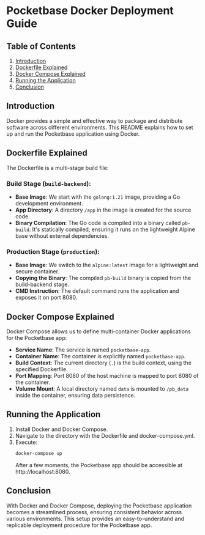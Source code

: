 # Pocketbase Docker Deployment Guide

## Table of Contents

1. [Introduction](#introduction)
2. [Dockerfile Explained](#dockerfile-explained)
3. [Docker Compose Explained](#docker-compose-explained)
4. [Running the Application](#running-the-application)
5. [Conclusion](#conclusion)

## Introduction

Docker provides a simple and effective way to package and distribute software across different environments. This README explains how to set up and run the Pocketbase application using Docker.

## Dockerfile Explained

The Dockerfile is a multi-stage build file:

### Build Stage (`build-backend`):

- **Base Image**: We start with the `golang:1.21` image, providing a Go development environment.
- **App Directory**: A directory `/app` in the image is created for the source code.
- **Binary Compilation**: The Go code is compiled into a binary called `pb-build`. It's statically compiled, ensuring it runs on the lightweight Alpine base without external dependencies.

### Production Stage (`production`):

- **Base Image**: We switch to the `alpine:latest` image for a lightweight and secure container.
- **Copying the Binary**: The compiled `pb-build` binary is copied from the build-backend stage.
- **CMD Instruction**: The default command runs the application and exposes it on port 8080.

## Docker Compose Explained

Docker Compose allows us to define multi-container Docker applications for the Pocketbase app:

- **Service Name**: The service is named `pocketbase-app`.
- **Container Name**: The container is explicitly named `pocketbase-app`.
- **Build Context**: The current directory (`.`) is the build context, using the specified Dockerfile.
- **Port Mapping**: Port 8080 of the host machine is mapped to port 8080 of the container.
- **Volume Mount**: A local directory named `data` is mounted to `/pb_data` inside the container, ensuring data persistence.

## Running the Application

1. Install Docker and Docker Compose.
2. Navigate to the directory with the Dockerfile and docker-compose.yml.
3. Execute:
   ```bash
   docker-compose up
   ```
   After a few moments, the Pocketbase app should be accessible at http://localhost:8080.

## Conclusion

With Docker and Docker Compose, deploying the Pocketbase application becomes a streamlined process, ensuring consistent behavior across various environments. This setup provides an easy-to-understand and replicable deployment procedure for the Pocketbase app.
